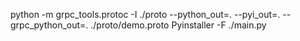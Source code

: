 python -m grpc_tools.protoc -I ./proto --python_out=. --pyi_out=. --grpc_python_out=. ./proto/demo.proto
Pyinstaller -F ./main.py

